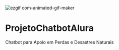 ![ezgif com-animated-gif-maker](https://github.com/PaulaCari/ProjetoChatbotAlura/assets/166225580/516251cc-2003-4a35-9e2e-b480c01031e1)

# ProjetoChatbotAlura
Chatbot para Apoio em Perdas e Desastres Naturais
